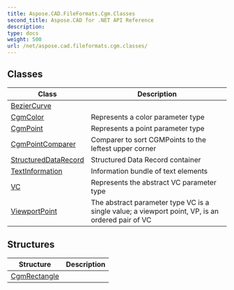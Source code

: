 ```yaml
---
title: Aspose.CAD.FileFormats.Cgm.Classes
second_title: Aspose.CAD for .NET API Reference
description: 
type: docs
weight: 500
url: /net/aspose.cad.fileformats.cgm.classes/
---
```



## Classes

| Class | Description |
| --- | --- |
| [BezierCurve](./beziercurve/) |  |
| [CgmColor](./cgmcolor/) | Represents a color parameter type |
| [CgmPoint](./cgmpoint/) | Represents a point parameter type |
| [CgmPointComparer](./cgmpointcomparer/) | Comparer to sort CGMPoints to the leftest upper corner |
| [StructuredDataRecord](./structureddatarecord/) | Structured Data Record container |
| [TextInformation](./textinformation/) | Information bundle of text elements |
| [VC](./vc/) | Represents the abstract VC parameter type |
| [ViewportPoint](./viewportpoint/) | The abstract parameter type VC is a single value; a viewport point, VP, is an ordered pair of VC |
## Structures

| Structure | Description |
| --- | --- |
| [CgmRectangle](./cgmrectangle/) |  |



